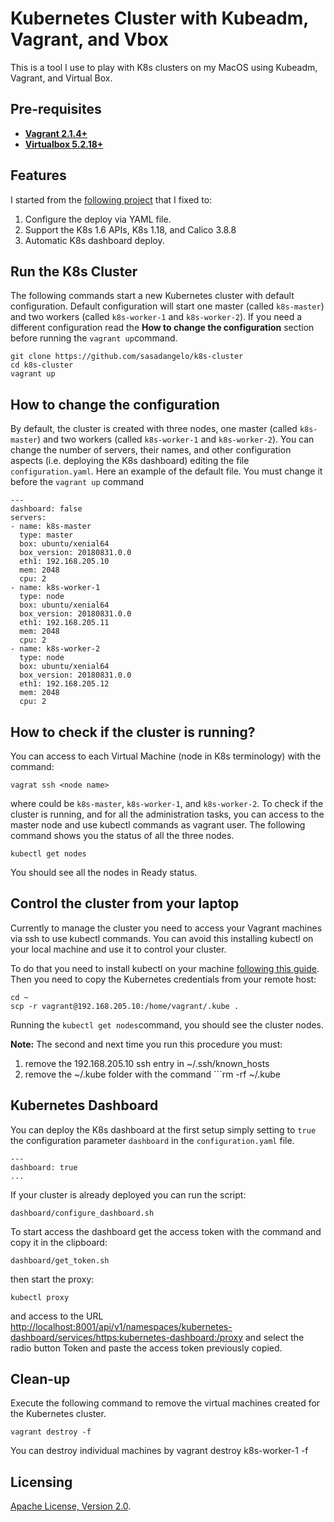 # Kubernetes Cluster with Kubeadm, Vagrant, and Vbox

This is a tool I use to play with K8s clusters on my MacOS using Kubeadm, Vagrant, and Virtual Box. 

## Pre-requisites

 * **[Vagrant 2.1.4+](https://www.vagrantup.com)**
 * **[Virtualbox 5.2.18+](https://www.virtualbox.org)**

## Features 

I started from the [following project](https://github.com/ecomm-integration-ballerina/kubernetes-cluster/) that I fixed to: 
 
1. Configure the deploy via YAML file.
2. Support the K8s 1.6 APIs, K8s 1.18, and Calico 3.8.8
3. Automatic K8s dashboard deploy. 
 
## Run the K8s Cluster

The following commands start a new Kubernetes cluster with default configuration. Default configuration will start one master (called ```k8s-master```) and two workers (called ```k8s-worker-1``` and ```k8s-worker-2```). If you need a different configuration read the **How to change the configuration** section before running the ```vagrant up```command.

```
git clone https://github.com/sasadangelo/k8s-cluster
cd k8s-cluster
vagrant up
```

## How to change the configuration

By default, the cluster is created with three nodes, one master (called ```k8s-master```) and two workers (called ```k8s-worker-1``` and ```k8s-worker-2```). You can change the number of servers, their names, and other configuration aspects (i.e. deploying the K8s dashboard) editing the file ```configuration.yaml```. Here an example of the default file. You must change it before the ```vagrant up``` command

```
---
dashboard: false
servers:
- name: k8s-master
  type: master
  box: ubuntu/xenial64
  box_version: 20180831.0.0
  eth1: 192.168.205.10
  mem: 2048
  cpu: 2
- name: k8s-worker-1
  type: node
  box: ubuntu/xenial64
  box_version: 20180831.0.0
  eth1: 192.168.205.11
  mem: 2048
  cpu: 2
- name: k8s-worker-2
  type: node
  box: ubuntu/xenial64
  box_version: 20180831.0.0
  eth1: 192.168.205.12
  mem: 2048
  cpu: 2
```

## How to check if the cluster is running?

You can access to each Virtual Machine (node in K8s terminology) with the command:

```
vagrat ssh <node name>
```

where <node name> could be ```k8s-master```, ```k8s-worker-1```, and ```k8s-worker-2```. To check if the cluster is running, and for all the administration tasks, you can access to the master node and use kubectl commands as vagrant user. The following command shows you the status of all the three nodes.
 
```
kubectl get nodes
```

You should see all the nodes in Ready status.

## Control the cluster from your laptop

Currently to manage the cluster you need to access your Vagrant machines via ssh to use kubectl commands. You can avoid this installing kubectl on your local machine and use it to control your cluster.

To do that you need to install kubectl on your machine [following this guide](https://kubernetes.io/docs/tasks/tools/install-kubectl/). Then you need to copy the Kubernetes credentials from your remote host:

```
cd ~
scp -r vagrant@192.168.205.10:/home/vagrant/.kube .
```

Running the ```kubectl get nodes```command, you should see the cluster nodes.

**Note:** The second and next time you run this procedure you must:
1. remove the 192.168.205.10 ssh entry in ~/.ssh/known_hosts
2. remove the ~/.kube folder with the command ```rm -rf ~/.kube

## Kubernetes Dashboard

You can deploy the K8s dashboard at the first setup simply setting to ```true``` the configuration parameter ```dashboard``` in the ```configuration.yaml``` file. 

```
---
dashboard: true
...
```

If your cluster is already deployed you can run the script:

```
dashboard/configure_dashboard.sh
```

To start access the dashboard get the access token with the command and copy it in the clipboard:

```
dashboard/get_token.sh
```

then start the proxy:

```
kubectl proxy
```

and access to the URL [http://localhost:8001/api/v1/namespaces/kubernetes-dashboard/services/https:kubernetes-dashboard:/proxy](http://localhost:8001/api/v1/namespaces/kubernetes-dashboard/services/https:kubernetes-dashboard:/proxy/) and select the radio button Token and paste the access token previously copied. 

## Clean-up

Execute the following command to remove the virtual machines created for the Kubernetes cluster.

```
vagrant destroy -f
```

You can destroy individual machines by vagrant destroy k8s-worker-1 -f

## Licensing

[Apache License, Version 2.0](http://opensource.org/licenses/Apache-2.0).
